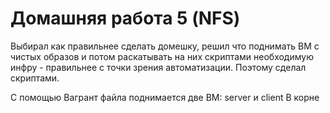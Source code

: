  # Домашняя работа 5 (NFS)

Выбирал как правильнее сделать домешку, решил что поднимать ВМ с чистых образов и потом раскатывать на них скриптами необходимую инфру - правильнее с точки зрения автоматизации. Поэтому сделал скриптами.

С помощью Вагрант файла поднимается две ВМ: server и client
В корне 